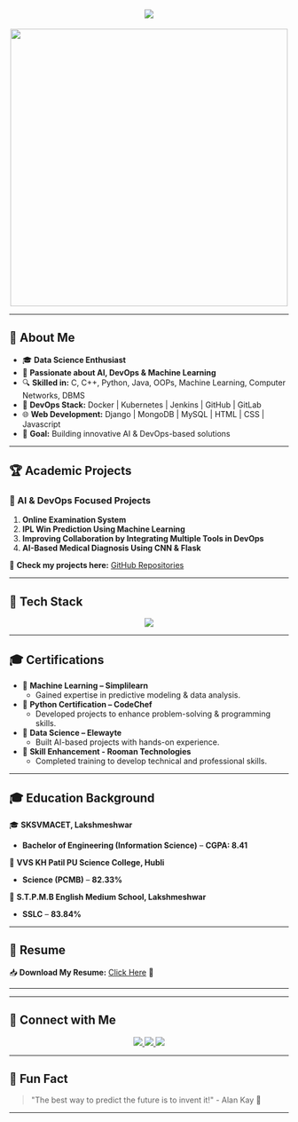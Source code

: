 <!-- ⚡ ULTIMATE GITHUB README - PROFESSIONAL & STYLISH ⚡ -->

<h1 align="center">
  <img src="https://readme-typing-svg.demolab.com?font=Fira+Code&weight=700&size=30&pause=1000&color=14D3ED&center=true&vCenter=true&width=600&lines=Hello%2C+I'm+Abhishek+Alavandi!;AI+%7C+DevOps+%7C+Web+Developer;Final+Year+Student+%7C+Data+Science+Enthusiast;Welcome+to+My+GitHub+Profile!">
</h1>

<p align="center">
  <img src="https://media.giphy.com/media/qgQUggAC3Pfv687qPC/giphy.gif" width="500">
</p>

---

## 🧐 About Me
- 🎓 **Data Science Enthusiast**
- 🚀 **Passionate about AI, DevOps & Machine Learning**
- 🔍 **Skilled in:** C, C++, Python, Java, OOPs, Machine Learning, Computer Networks, DBMS
- 🔧 **DevOps Stack:** Docker | Kubernetes | Jenkins | GitHub | GitLab
- 🌐 **Web Development:** Django | MongoDB | MySQL | HTML | CSS | Javascript 
- 🎯 **Goal:** Building innovative AI & DevOps-based solutions

---

## 🏆 Academic Projects  
### **🚀 AI & DevOps Focused Projects**
1. **Online Examination System**
2. **IPL Win Prediction Using Machine Learning**
3. **Improving Collaboration by Integrating Multiple Tools in DevOps**
4. **AI-Based Medical Diagnosis Using CNN & Flask**  

🔗 **Check my projects here:** [GitHub Repositories](https://github.com/Abhisheksgithubrit)

---

## 🚀 Tech Stack
<p align="center">
  <img src="https://skillicons.dev/icons?i=python,java,cpp,javascript,html,css,react,django,mysql,mongodb,docker,kubernetes,git,github,linux,aws" />
</p>

---

## 🎓 Certifications  
- 🏅 **Machine Learning – Simplilearn**  
  - Gained expertise in predictive modeling & data analysis.  
- 🏅 **Python Certification – CodeChef**  
  - Developed projects to enhance problem-solving & programming skills.  
- 🏅 **Data Science – Elewayte**  
  - Built AI-based projects with hands-on experience.  
- 🏅 **Skill Enhancement - Rooman Technologies**  
  - Completed training to develop technical and professional skills.  

---

## 🎓 Education Background  
🎓 **SKSVMACET, Lakshmeshwar**  
- **Bachelor of Engineering (Information Science)** – **CGPA: 8.41**  

🏫 **VVS KH Patil PU Science College, Hubli**  
- **Science (PCMB)** – **82.33%**  

🏫 **S.T.P.M.B English Medium School, Lakshmeshwar**  
- **SSLC** – **83.84%**  

---

## 📄 Resume  
📥 **Download My Resume:** [Click Here](https://drive.google.com/file/d/1SkSRaraWm8KSkH6L6pgVt2C42xWaUunF/view?usp=drivesdk) 📄  

---
---

## 🎯 Connect with Me
<p align="center">
  <a href="https://www.linkedin.com/in/abhishek-alavandi/">
    <img src="https://img.shields.io/badge/LinkedIn-blue?style=for-the-badge&logo=linkedin" />
  </a>
  <a href="https://github.com/Abhisheksgithubrit">
    <img src="https://img.shields.io/badge/GitHub-black?style=for-the-badge&logo=github" />
  </a>
  <a href="mailto:abhialavandi@gmail.com">
    <img src="https://mail.google.com/mail/u/0/#inbox" />
  </a>
</p>

---

## 🎯 Fun Fact  
> "The best way to predict the future is to invent it!" - Alan Kay 🚀  

---
